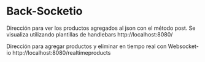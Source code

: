 # Back-Socketio

Dirección para ver los productos agregados al json con el método post. Se visualiza utilizando plantillas de handlebars
http://localhost:8080/

Dirección para agregar productos y eliminar en tiempo real con Websocket-io
http://localhost:8080/realtimeproducts
